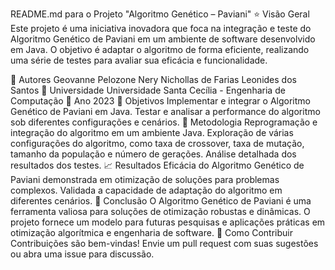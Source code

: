 README.md para o Projeto "Algoritmo Genético – Paviani"
:star: Visão Geral
Este projeto é uma iniciativa inovadora que foca na integração e teste do Algoritmo Genético de Paviani em um ambiente de software desenvolvido em Java. O objetivo é adaptar o algoritmo de forma eficiente, realizando uma série de testes para avaliar sua eficácia e funcionalidade.

:busts_in_silhouette: Autores
Geovanne Pelozone Nery
Nichollas de Farias Leonides dos Santos
:school: Universidade
Universidade Santa Cecília - Engenharia de Computação
:calendar: Ano
2023
:dart: Objetivos
Implementar e integrar o Algoritmo Genético de Paviani em Java.
Testar e analisar a performance do algoritmo sob diferentes configurações e cenários.
:microscope: Metodologia
Reprogramação e integração do algoritmo em um ambiente Java.
Exploração de várias configurações do algoritmo, como taxa de crossover, taxa de mutação, tamanho da população e número de gerações.
Análise detalhada dos resultados dos testes.
:chart_with_upwards_trend: Resultados
Eficácia do Algoritmo Genético de Paviani demonstrada em otimização de soluções para problemas complexos.
Validada a capacidade de adaptação do algoritmo em diferentes cenários.
:bookmark_tabs: Conclusão
O Algoritmo Genético de Paviani é uma ferramenta valiosa para soluções de otimização robustas e dinâmicas.
O projeto fornece um modelo para futuras pesquisas e aplicações práticas em otimização algorítmica e engenharia de software.
:handshake: Como Contribuir
Contribuições são bem-vindas! Envie um pull request com suas sugestões ou abra uma issue para discussão.
